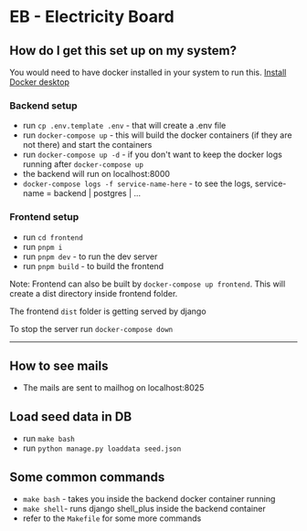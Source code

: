 # EB - Electricity Board

## How do I get this set up on my system?

You would need to have docker installed in your system to run this.
[Install Docker desktop](https://www.docker.com/products/docker-desktop/)

### Backend setup
- run  `cp .env.template .env` - that will create a .env file
- run `docker-compose up` - this will build the docker containers (if they are not there) and start the containers
- run `docker-compose up -d` - if you don't want to keep the docker logs running after `docker-compose up`
- the backend will run on localhost:8000
- `docker-compose logs -f service-name-here` - to see the logs, service-name = backend | postgres | ...

### Frontend setup
- run `cd frontend`
- run `pnpm i`
- run `pnpm dev` - to run the dev server
- run `pnpm build` - to build the frontend

Note: Frontend can also be built by `docker-compose up frontend`. This will create a dist directory inside frontend folder.

The frontend `dist` folder is getting served by django

To stop the server run `docker-compose down`

---

## How to see mails
- The mails are sent to mailhog on localhost:8025

## Load seed data in DB
- run `make bash`
- run `python manage.py loaddata seed.json`

## Some common commands
- `make bash` - takes you inside the backend docker container running
- `make shell`- runs django shell_plus inside the backend container
- refer to the `Makefile` for some more commands